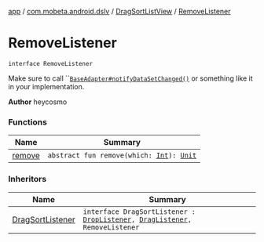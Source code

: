 [app](../../../index.md) / [com.mobeta.android.dslv](../../index.md) / [DragSortListView](../index.md) / [RemoveListener](.)

# RemoveListener

`interface RemoveListener`

Make sure to call ``[`BaseAdapter#notifyDataSetChanged()`](#) or something like it in your implementation.

**Author**
heycosmo

### Functions

| Name | Summary |
|---|---|
| [remove](remove.md) | `abstract fun remove(which: `[`Int`](https://kotlinlang.org/api/latest/jvm/stdlib/kotlin/-int/index.html)`): `[`Unit`](https://kotlinlang.org/api/latest/jvm/stdlib/kotlin/-unit/index.html) |

### Inheritors

| Name | Summary |
|---|---|
| [DragSortListener](../-drag-sort-listener.md) | `interface DragSortListener : `[`DropListener`](../-drop-listener/index.md)`, `[`DragListener`](../-drag-listener/index.md)`, RemoveListener` |
